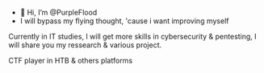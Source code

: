 - 👋 Hi, I’m @PurpleFlood
- I will bypass my flying thought, 'cause i want improving myself

Currently in IT studies, I will get more skills in cybersecurity & pentesting, I will share you my ressearch & various project. 

CTF player in HTB & others platforms
<!---
PurpleFlood/PurpleFlood is a ✨ special ✨ repository because its `README.md` (this file) appears on your GitHub profile.
You can click the Preview link to take a look at your changes.
--->
